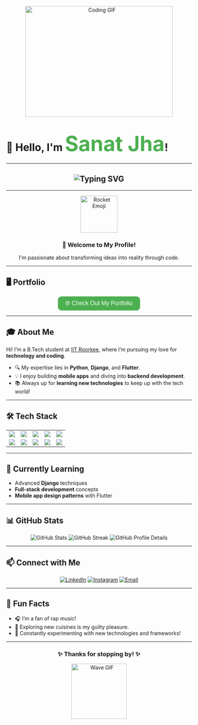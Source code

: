 <div align="center">
  <img src="https://media.giphy.com/media/juua9i2c2fA0AIp2iq/giphy.gif" width="400" height="300" alt="Coding GIF"/>
</div>

# 👋 Hello, I'm <span style="color: #4CAF50; font-size: 2em; font-weight: bold;">Sanat Jha</span>!  

---

<h2 align="center">
  <img src="https://readme-typing-svg.herokuapp.com?font=Fira+Code&weight=600&size=24&pause=1000&color=34F745&center=true&vCenter=true&width=435&lines=Full+Stack+Developer;Python+%7C+Django+Enthusiast;Flutter+%7C+Mobile+App+Dev;Always+Learning+%26+Exploring" alt="Typing SVG" />
</h2>

---

<div align="center">
  <img src="https://media.giphy.com/media/xT9IgzoKnwFNmISR8I/giphy.gif" width="100" height="100" alt="Rocket Emoji"/>
  <h3>🚀 Welcome to My Profile!</h3>
  <p>I'm passionate about transforming ideas into reality through code.</p>
</div>

---

## 🖥️ **Portfolio**
<div align="center">
  <a href="https://sanatjha.me" style="text-decoration: none;">
    <button style="background-color: #4CAF50; color: white; padding: 10px 20px; font-size: 16px; border: none; border-radius: 10px; cursor: pointer; animation: pulse 2s infinite;">
      🌐 Check Out My Portfolio
    </button>
  </a>
</div>

<style>
  @keyframes pulse {
    0%, 100% {
      transform: scale(1);
    }
    50% {
      transform: scale(1.1);
    }
  }
</style>

---

## 🎓 **About Me**
Hi! I’m a B.Tech student at [IIT Roorkee](https://www.iitr.ac.in), where I’m pursuing my love for **technology and coding**.  
- 🔍 My expertise lies in **Python**, **Django**, and **Flutter**.  
- 💡 I enjoy building **mobile apps** and diving into **backend development**.  
- 📚 Always up for **learning new technologies** to keep up with the tech world!  

---

## 🛠️ **Tech Stack**
<table align="center">
  <tr>
    <td><img src="https://img.shields.io/badge/-Python-3776AB?style=for-the-badge&logo=python&logoColor=white" /></td>
    <td><img src="https://img.shields.io/badge/-Django-092E20?style=for-the-badge&logo=django&logoColor=white" /></td>
    <td><img src="https://img.shields.io/badge/-Flutter-02569B?style=for-the-badge&logo=flutter&logoColor=white" /></td>
    <td><img src="https://img.shields.io/badge/-HTML5-E34F26?style=for-the-badge&logo=html5&logoColor=white" /></td>
    <td><img src="https://img.shields.io/badge/-CSS3-1572B6?style=for-the-badge&logo=css3&logoColor=white" /></td>
  </tr>
  <tr>
    <td><img src="https://img.shields.io/badge/-C%2B%2B-00599C?style=for-the-badge&logo=cplusplus&logoColor=white" /></td>
    <td><img src="https://img.shields.io/badge/-C-A8B9CC?style=for-the-badge&logo=c&logoColor=white" /></td>
    <td><img src="https://img.shields.io/badge/-Dart-0175C2?style=for-the-badge&logo=dart&logoColor=white" /></td>
    <td><img src="https://img.shields.io/badge/-Git-F05032?style=for-the-badge&logo=git&logoColor=white" /></td>
    <td><img src="https://img.shields.io/badge/-VS%20Code-007ACC?style=for-the-badge&logo=visualstudiocode&logoColor=white" /></td>
  </tr>
</table>

---

## 🌱 **Currently Learning**
- Advanced **Django** techniques  
- **Full-stack development** concepts  
- **Mobile app design patterns** with Flutter  

---

## 📊 **GitHub Stats**
<div align="center">
  <img src="https://github-readme-stats.vercel.app/api?username=Sanat-Jha&show_icons=true&hide_border=true&count_private=true&theme=radical" alt="GitHub Stats"/>
  <img src="https://github-readme-streak-stats.herokuapp.com/?user=Sanat-Jha&theme=radical" alt="GitHub Streak"/>
  <img src="https://github-profile-summary-cards.vercel.app/api/cards/profile-details?username=Sanat-Jha&theme=radical" alt="GitHub Profile Details"/>
</div>

---

## 📫 **Connect with Me**
<div align="center">
  <a href="https://www.linkedin.com/in/sanatjha4/"><img src="https://img.shields.io/badge/LinkedIn-0A66C2?style=for-the-badge&logo=linkedin&logoColor=white" alt="LinkedIn"></a>
  <a href="https://www.instagram.com/sanatjha4"><img src="https://img.shields.io/badge/Instagram-E4405F?style=for-the-badge&logo=instagram&logoColor=white" alt="Instagram"></a>
  <a href="mailto:sanatjha4@gmail.com"><img src="https://img.shields.io/badge/Email-D14836?style=for-the-badge&logo=gmail&logoColor=white" alt="Email"></a>
</div>

---

## 🎉 **Fun Facts**
- 🎧 I’m a fan of rap music!  
- 🍴 Exploring new cuisines is my guilty pleasure.  
- 🔧 Constantly experimenting with new technologies and frameworks!  

---

<div align="center">
  <h3>✨ Thanks for stopping by! ✨</h3>
  <img src="https://media.giphy.com/media/ZVik7pBtu9dNS/giphy.gif" width="150" height="150" alt="Wave GIF"/>
</div>
